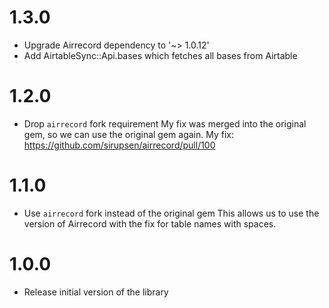 # 1.3.0

- Upgrade Airrecord dependency to '~> 1.0.12'
- Add AirtableSync::Api.bases which fetches all bases from Airtable

# 1.2.0

- Drop `airrecord` fork requirement
  My fix was merged into the original gem, so we can use the original gem again.
  My fix: https://github.com/sirupsen/airrecord/pull/100

# 1.1.0

- Use `airrecord` fork instead of the original gem
  This allows us to use the version of Airrecord with the fix for table names with spaces.

# 1.0.0

- Release initial version of the library
